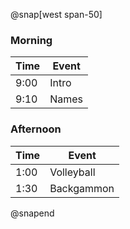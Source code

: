 @snap[west span-50]

### Morning

Time | Event
---  | ---
9:00 | Intro
9:10 | Names

### Afternoon
Time | Event
---  | ---
1:00 | Volleyball
1:30 | Backgammon

@snapend